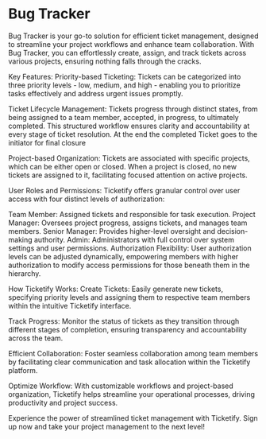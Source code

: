 ﻿# Bug Tracker

Bug Tracker is your go-to solution for efficient ticket management, designed to streamline your project workflows and enhance team collaboration. With Bug Tracker, you can effortlessly create, assign, and track tickets across various projects, ensuring nothing falls through the cracks.

Key Features:
Priority-based Ticketing: Tickets can be categorized into three priority levels - low, medium, and high - enabling you to prioritize tasks effectively and address urgent issues promptly.

Ticket Lifecycle Management: Tickets progress through distinct states, from being assigned to a team member, accepted, in progress, to ultimately completed. This structured workflow ensures clarity and accountability at every stage of ticket resolution. At the end the completed Ticket goes to the initiator for final closure

Project-based Organization: Tickets are associated with specific projects, which can be either open or closed. When a project is closed, no new tickets are assigned to it, facilitating focused attention on active projects.

User Roles and Permissions: Ticketify offers granular control over user access with four distinct levels of authorization:

Team Member: Assigned tickets and responsible for task execution.
Project Manager: Oversees project progress, assigns tickets, and manages team members.
Senior Manager: Provides higher-level oversight and decision-making authority.
Admin: Administrators with full control over system settings and user permissions.
Authorization Flexibility: User authorization levels can be adjusted dynamically, empowering members with higher authorization to modify access permissions for those beneath them in the hierarchy.

How Ticketify Works:
Create Tickets: Easily generate new tickets, specifying priority levels and assigning them to respective team members within the intuitive Ticketify interface.

Track Progress: Monitor the status of tickets as they transition through different stages of completion, ensuring transparency and accountability across the team.

Efficient Collaboration: Foster seamless collaboration among team members by facilitating clear communication and task allocation within the Ticketify platform.

Optimize Workflow: With customizable workflows and project-based organization, Ticketify helps streamline your operational processes, driving productivity and project success.

Experience the power of streamlined ticket management with Ticketify. Sign up now and take your project management to the next level!
